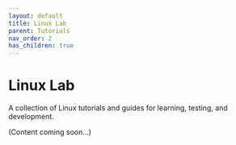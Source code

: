 ```yaml
---
layout: default
title: Linux Lab
parent: Tutorials
nav_order: 2
has_children: true
---
```


# Linux Lab

A collection of Linux tutorials and guides for learning, testing, and development.

(Content coming soon...)